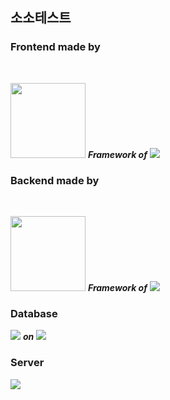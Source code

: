 ## 소소테스트 

### Frontend made by

<br>

<img src="https://img.shields.io/badge/Quasar-1976D2?style=for-the-badge&logo=Quasar&logoColor=white" style="width:120px;">  ***Framework of***  <img src="https://img.shields.io/badge/Vue.js-4FC08D?style=for-the-badge&logo=Vue.js&logoColor=white">

### Backend made by

<br>

<img src="https://img.shields.io/badge/Express-FFCF00?style=for-the-badge&logo=Express&logoColor=white" style="width:120px;">  ***Framework of***  <img src="https://img.shields.io/badge/Node.js-339933?style=for-the-badge&logo=Node.js&logoColor=white">

### Database

<img src="https://img.shields.io/badge/MySQL-4479A1?style=for-the-badge&logo=MySQL&logoColor=white"> **_on_** <img src="https://img.shields.io/badge/Amazon%20RDS-527FFF?style=for-the-badge&logo=Amazon%20RDS&logoColor=white">

### Server

<img src="https://img.shields.io/badge/Amazon%20EC2-FF9900?style=for-the-badge&logo=Amazon%20EC2&logoColor=white">
